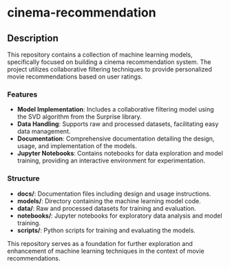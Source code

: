 # cinema-recommendation

## Description
This repository contains a collection of machine learning models, specifically focused on building a cinema recommendation system. The project utilizes collaborative filtering techniques to provide personalized movie recommendations based on user ratings. 

### Features
- **Model Implementation**: Includes a collaborative filtering model using the SVD algorithm from the Surprise library.
- **Data Handling**: Supports raw and processed datasets, facilitating easy data management.
- **Documentation**: Comprehensive documentation detailing the design, usage, and implementation of the models.
- **Jupyter Notebooks**: Contains notebooks for data exploration and model training, providing an interactive environment for experimentation.

### Structure
- **docs/**: Documentation files including design and usage instructions.
- **models/**: Directory containing the machine learning model code.
- **data/**: Raw and processed datasets for training and evaluation.
- **notebooks/**: Jupyter notebooks for exploratory data analysis and model training.
- **scripts/**: Python scripts for training and evaluating the models.

This repository serves as a foundation for further exploration and enhancement of machine learning techniques in the context of movie recommendations.
